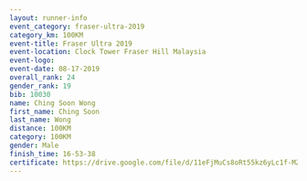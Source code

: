 ```yaml
---
layout: runner-info 
event_category: fraser-ultra-2019 
category_km: 100KM 
event-title: Fraser Ultra 2019 
event-location: Clock Tower Fraser Hill Malaysia 
event-logo: 
event-date: 08-17-2019 
overall_rank: 24
gender_rank: 19
bib: 10030
name: Ching Soon Wong
first_name: Ching Soon
last_name: Wong
distance: 100KM
category: 100KM
gender: Male
finish_time: 16-53-38
certificate: https://drive.google.com/file/d/11eFjMuCs8oRt55kz6yLc1f-MZUh4yYkO/view?usp=sharing
---
```

